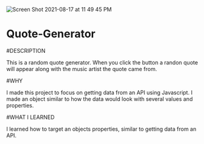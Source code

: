 ![Screen Shot 2021-08-17 at 11 49 45 PM](https://user-images.githubusercontent.com/84736245/129834086-fe733de9-e916-40db-91f3-bffc5000fa52.png)
# Quote-Generator

#DESCRIPTION

This is a random quote generator. When you click the button a randon quote will appear along with the music artist the quote came from.

#WHY

I made this project to focus on getting data from an API using Javascript. I made an object similar to how the data would look with several values and properties.

#WHAT I LEARNED

I learned how to target an objects properties, similar to getting data from an API.









